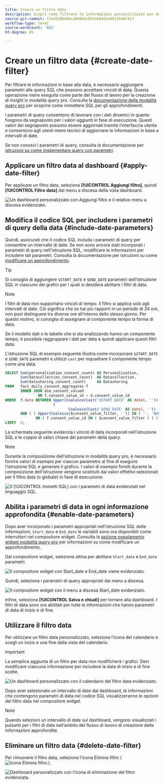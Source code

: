 ```yaml
---
title: Creare un filtro data
description: Scopri come filtrare le informazioni personalizzate per data.
source-git-commit: 17ad52864bbca09844c0241b6451e6811bd8f413
workflow-type: tm+mt
source-wordcount: '662'
ht-degree: 0%

---
```


# Creare un filtro data {#create-date-filter}

Per filtrare le informazioni in base alla data, è necessario aggiungere parametri alle query SQL che possono accettare vincoli di data. Questa operazione viene eseguita come parte del flusso di lavoro per la creazione di insight in modalità query pro. Consulta la [documentazione della modalità query pro](#query-pro-mode) per scoprire come immettere SQL per gli approfondimenti.

I parametri di query consentono di lavorare con i dati dinamici in quanto fungono da segnaposto per i valori aggiunti in fase di esecuzione. Questi valori dei segnaposto possono essere aggiornati tramite l’interfaccia utente e consentono agli utenti meno tecnici di aggiornare le informazioni in base a intervalli di date.

Se non conosci i parametri di query, consulta la documentazione per [istruzioni su come implementare query con parametri](../../../../query-service/ui/parameterized-queries.md).

## Applicare un filtro data al dashboard {#apply-date-filter}

Per applicare un filtro data, seleziona **[!UICONTROL Aggiungi filtro]**, quindi **[!UICONTROL Filtro data]** dal menu a discesa della vista dashboard.

![Un dashboard personalizzato con Aggiungi filtro e il relativo menu a discesa evidenziato.](../../../images/customizable-insights/add-filter.png)

## Modifica il codice SQL per includere i parametri di query della data {#include-date-parameters}

Quindi, assicurati che il codice SQL includa i parametri di query per consentire un intervallo di date. Se non sono ancora stati incorporati i parametri di query nell&#39;istruzione SQL, modificare le informazioni per includere tali parametri. Consulta la documentazione per istruzioni su come [modificare un approfondimento](../query-pro-mode.md#edit).

>[!TIP]
>
>Si consiglia di aggiungere `$START_DATE` e `$END_DATE` parametri dell’istruzione SQL in ciascuno dei grafici per i quali si desidera abilitare i filtri di data.

>[!NOTE]
>
>I filtri di data non supportano vincoli di tempo. Il filtro si applica solo agli intervalli di date. Ciò significa che se hai più rapporti in un periodo di 24 ore, non puoi distinguere tra diverse ore all’interno dello stesso giorno. Per questo motivo, si consiglia di assegnare al componente tempo la forma di data.

Se il modello dati o le tabelle che si sta analizzando hanno un componente tempo, è possibile raggruppare i dati per data e quindi applicare questi filtri data.

L&#39;istruzione SQL di esempio seguente illustra come incorporare `$START_DATE` e `$END_DATE` parametri e utilizzi `cast` per inquadrare il componente tempo come una data.

```sql
SELECT Sum(personalization_consent_count) AS Personalization,
       Sum(datacollection_consent_count)  AS Datacollection,
       Sum(datasharing_consent_count)     AS Datasharing
FROM   fact_daily_consent_aggregates f
       INNER JOIN dim_consent_valued
               ON f.consent_value_id = d.consent_value_id
WHERE  f.date BETWEEN Upper(Coalesce(Cast('$START_DATE' AS date), '')) AND Upper
                      (
                             Coalesce(Cast('$END_DATE' AS date), ''))
       AND ( ( Upper(Coalesce($consent_value_filter, '')) IN ( '', 'NULL' ) )
              OR ( f.consent_value_id IN ( $consent_value_filter ) ) )
LIMIT  0; 
```

La schermata seguente evidenzia i vincoli di data incorporati nell’istruzione SQL e le coppie di valori chiave dei parametri della query.

>[!NOTE]
>
>Durante la composizione dell’istruzione in modalità query pro, è necessario fornire valori di esempio per ciascun parametro al fine di eseguire l’istruzione SQL e generare il grafico. I valori di esempio forniti durante la composizione dell’istruzione vengono sostituiti dai valori effettivi selezionati per il filtro data (o globale) in fase di esecuzione.

![Il [!UICONTROL Immetti SQL] con i parametri di data evidenziati nel linguaggio SQL.](../../../images/customizable-insights/sql-date-parameters.png)

## Abilita i parametri di data in ogni informazione approfondita {#enable-date-parameters}

Dopo aver incorporato i parametri appropriati nell’istruzione SQL delle informazioni, `Start_date` e `End_date` le variabili sono ora disponibili come interruttori nel compositore widget. Consulta la [sezione popolamento widget modalità query pro](#populate-widget) per informazioni su come modificare un approfondimento.

Dal compositore widget, seleziona attiva per abilitare `Start_date` e `End_date` parametri.

![Il compositore widget con Start_date e End_date viene evidenziato.](../../../images/customizable-insights/widget-composer-date-filter-toggles.png)

Quindi, seleziona i parametri di query appropriati dai menu a discesa.

![Il compositore widget con il menu a discesa Start_date evidenziato.](../../../images/customizable-insights/widget-composer-date-filter-dropdown.png)

Infine, seleziona **[!UICONTROL Salva e chiudi]** per tornare alla dashboard. I filtri di data sono ora abilitati per tutte le informazioni che hanno parametri di data di inizio e di fine.

## Utilizzare il filtro data

Per utilizzare un filtro data personalizzato, seleziona l’icona del calendario e scegli un inizio e una fine dalla vista del calendario.

>[!IMPORTANT]
>
>La semplice aggiunta di un filtro per data non modificherà i grafici. Devi modificare ciascuna informazione per includere la data di inizio e di fine scelte.

![Un dashboard personalizzato con il calendario del filtro data evidenziato.](../../../images/customizable-insights/date-filter.png)

Dopo aver selezionato un intervallo di date dal dashboard, le informazioni che contengono parametri di data nel codice SQL visualizzeranno le opzioni del filtro data nel compositore widget.

>[!NOTE]
>
>Quando selezioni un intervallo di date sul dashboard, vengono visualizzati i pulsanti per i filtri di date nell’ambito del flusso di lavoro di creazione delle informazioni approfondite.

## Eliminare un filtro data {#delete-date-filter}

Per rimuovere il filtro data, seleziona l’icona Elimina filtro (![Icona Elimina filtro.](../../../images/customizable-insights/delete-filter-icon.png)).

![Dashboard personalizzato con l’icona di eliminazione del filtro evidenziata.](../../../images/customizable-insights/delete-date-filter.png)
